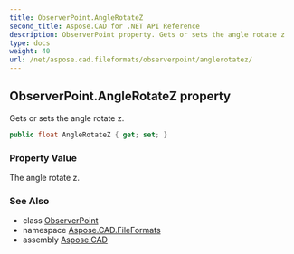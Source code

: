 ```yaml
---
title: ObserverPoint.AngleRotateZ
second_title: Aspose.CAD for .NET API Reference
description: ObserverPoint property. Gets or sets the angle rotate z
type: docs
weight: 40
url: /net/aspose.cad.fileformats/observerpoint/anglerotatez/
---
```

## ObserverPoint.AngleRotateZ property

Gets or sets the angle rotate z.

```csharp
public float AngleRotateZ { get; set; }
```

### Property Value

The angle rotate z.

### See Also

* class [ObserverPoint](../)
* namespace [Aspose.CAD.FileFormats](../../../aspose.cad.fileformats/)
* assembly [Aspose.CAD](../../../)


